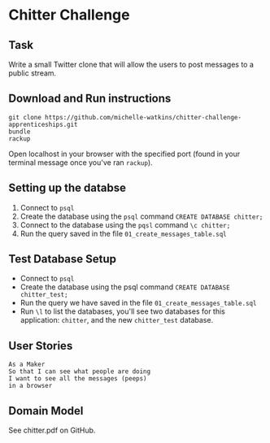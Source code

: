 # Chitter Challenge

## Task
Write a small Twitter clone that will allow the users to post messages to a public stream.

## Download and Run instructions
```
git clone https://github.com/michelle-watkins/chitter-challenge-apprenticeships.git
bundle 
rackup
```
Open localhost in your browser with the specified port (found in your terminal message once you've ran `rackup`).

## Setting up the databse
1. Connect to `psql`
2. Create the database using the `psql` command `CREATE DATABASE chitter;`
3. Connect to the database using the `pqsl` command `\c chitter;`
4. Run the query saved in the file `01_create_messages_table.sql`

## Test Database Setup
* Connect to `psql`
* Create the database using the psql command `CREATE DATABASE chitter_test;`
* Run the query we have saved in the file `01_create_messages_table.sql`
* Run `\l` to list the databases, you'll see two databases for this application: `chitter`, and the new `chitter_test` database.

## User Stories
```
As a Maker
So that I can see what people are doing
I want to see all the messages (peeps)
in a browser
```

## Domain Model
See chitter.pdf on GitHub.